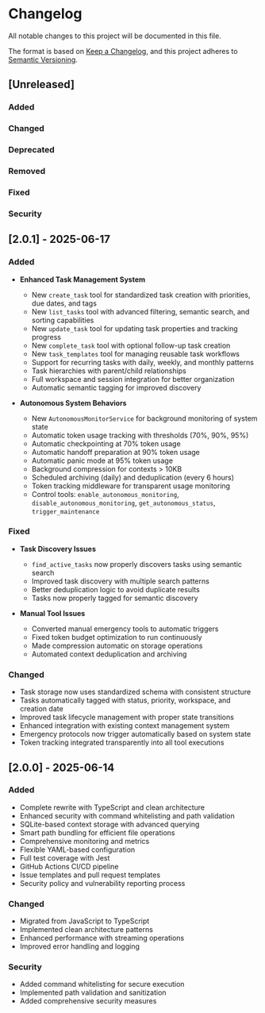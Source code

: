 # Changelog

All notable changes to this project will be documented in this file.

The format is based on [Keep a Changelog](https://keepachangelog.com/en/1.0.0/),
and this project adheres to [Semantic Versioning](https://semver.org/spec/v2.0.0.html).

## [Unreleased]

### Added

### Changed

### Deprecated

### Removed

### Fixed

### Security

## [2.0.1] - 2025-06-17

### Added

- **Enhanced Task Management System**

  - New `create_task` tool for standardized task creation with priorities, due dates, and tags
  - New `list_tasks` tool with advanced filtering, semantic search, and sorting capabilities
  - New `update_task` tool for updating task properties and tracking progress
  - New `complete_task` tool with optional follow-up task creation
  - New `task_templates` tool for managing reusable task workflows
  - Support for recurring tasks with daily, weekly, and monthly patterns
  - Task hierarchies with parent/child relationships
  - Full workspace and session integration for better organization
  - Automatic semantic tagging for improved discovery

- **Autonomous System Behaviors**
  - New `AutonomousMonitorService` for background monitoring of system state
  - Automatic token usage tracking with thresholds (70%, 90%, 95%)
  - Automatic checkpointing at 70% token usage
  - Automatic handoff preparation at 90% token usage
  - Automatic panic mode at 95% token usage
  - Background compression for contexts > 10KB
  - Scheduled archiving (daily) and deduplication (every 6 hours)
  - Token tracking middleware for transparent usage monitoring
  - Control tools: `enable_autonomous_monitoring`, `disable_autonomous_monitoring`, `get_autonomous_status`, `trigger_maintenance`

### Fixed

- **Task Discovery Issues**

  - `find_active_tasks` now properly discovers tasks using semantic search
  - Improved task discovery with multiple search patterns
  - Better deduplication logic to avoid duplicate results
  - Tasks now properly tagged for semantic discovery

- **Manual Tool Issues**
  - Converted manual emergency tools to automatic triggers
  - Fixed token budget optimization to run continuously
  - Made compression automatic on storage operations
  - Automated context deduplication and archiving

### Changed

- Task storage now uses standardized schema with consistent structure
- Tasks automatically tagged with status, priority, workspace, and creation date
- Improved task lifecycle management with proper state transitions
- Enhanced integration with existing context management system
- Emergency protocols now trigger automatically based on system state
- Token tracking integrated transparently into all tool executions

## [2.0.0] - 2025-06-14

### Added

- Complete rewrite with TypeScript and clean architecture
- Enhanced security with command whitelisting and path validation
- SQLite-based context storage with advanced querying
- Smart path bundling for efficient file operations
- Comprehensive monitoring and metrics
- Flexible YAML-based configuration
- Full test coverage with Jest
- GitHub Actions CI/CD pipeline
- Issue templates and pull request templates
- Security policy and vulnerability reporting process

### Changed

- Migrated from JavaScript to TypeScript
- Implemented clean architecture patterns
- Enhanced performance with streaming operations
- Improved error handling and logging

### Security

- Added command whitelisting for secure execution
- Implemented path validation and sanitization
- Added comprehensive security measures
